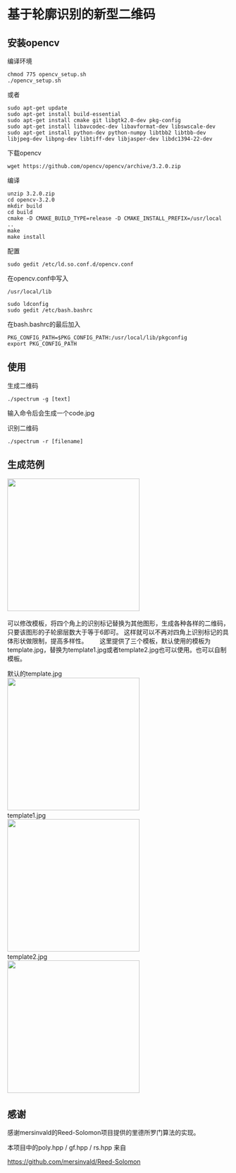 基于轮廓识别的新型二维码   
==================== 
安装opencv
---------
编译环境
```
chmod 775 opencv_setup.sh
./opencv_setup.sh
```
或者
```
sudo apt-get update
sudo apt-get install build-essential
sudo apt-get install cmake git libgtk2.0-dev pkg-config
sudo apt-get install libavcodec-dev libavformat-dev libswscale-dev
sudo apt-get install python-dev python-numpy libtbb2 libtbb-dev libjpeg-dev libpng-dev libtiff-dev libjasper-dev libdc1394-22-dev
```   
下载opencv
```
wget https://github.com/opencv/opencv/archive/3.2.0.zip
```
编译
```
unzip 3.2.0.zip
cd opencv-3.2.0
mkdir build
cd build
cmake -D CMAKE_BUILD_TYPE=release -D CMAKE_INSTALL_PREFIX=/usr/local ..
make
make install
```
配置
```
sudo gedit /etc/ld.so.conf.d/opencv.conf
```
在opencv.conf中写入
```
/usr/local/lib
```
        
```
sudo ldconfig
sudo gedit /etc/bash.bashrc
```
在bash.bashrc的最后加入
```
PKG_CONFIG_PATH=$PKG_CONFIG_PATH:/usr/local/lib/pkgconfig
export PKG_CONFIG_PATH
```
使用
-----------------
生成二维码   
```
./spectrum -g [text]
```
输入命令后会生成一个code.jpg

识别二维码
```
./spectrum -r [filename]
```
生成范例
------------- 
<img src="https://github.com/Borelset/spectrum_linux_version/blob/master/code.jpg" width = "300" height = "300" />   

可以修改模板，将四个角上的识别标记替换为其他图形，生成各种各样的二维码，只要该图形的子轮廓层数大于等于6即可。
这样就可以不再对四角上识别标记的具体形状做限制，提高多样性。       
这里提供了三个模板，默认使用的模板为template.jpg，替换为template1.jpg或者template2.jpg也可以使用。也可以自制模板。        
   
默认的template.jpg   
<img src="https://github.com/Borelset/spectrum_linux_version/blob/master/template.jpg" width = "300" height = "300" />      
template1.jpg   
<img src="https://github.com/Borelset/spectrum_linux_version/blob/master/template1.jpg" width = "300" height = "300" />      
template2.jpg   
<img src="https://github.com/Borelset/spectrum_linux_version/blob/master/template2.jpg" width = "300" height = "300" />      
   
感谢
---------------
感谢mersinvald的Reed-Solomon项目提供的里德所罗门算法的实现。
   
本项目中的poly.hpp / gf.hpp / rs.hpp 来自
   
https://github.com/mersinvald/Reed-Solomon
